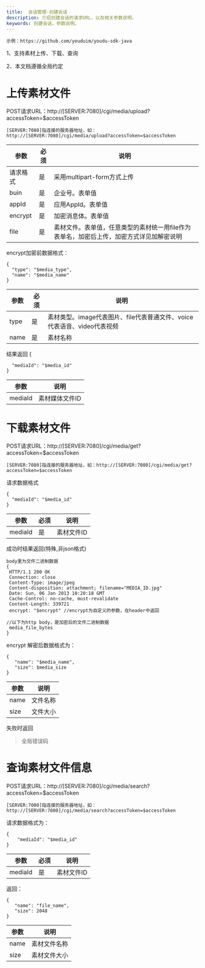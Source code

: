 ```yaml
---
title:  会话管理-创建会话
description: 介绍创建会话的请求URL，以及相关参数说明。
keywords: 创建会话，参数说明。
---
```


```
示例：https://github.com/youduim/youdu-sdk-java
```

1、支持素材上传、下载、查询

2、本文档遵循全局约定

# 上传素材文件

POST请求URL：http://[SERVER:7080]/cgi/media/upload?accessToken=$accessToken

```
[SERVER:7080]指连接的服务器地址，如：http://[SERVER:7080]/cgi/media/upload?accessToken=$accessToken
```

| 参数     | 必须 | 说明                                                         |
| -------- | ---- | ------------------------------------------------------------ |
| 请求格式 | 是   | 采用multipart-form方式上传                                   |
| buin     | 是   | 企业号。表单值                                               |
| appId    | 是   | 应用AppId。表单值                                            |
| encrypt  | 是   | 加密消息体。表单值                                           |
| file     | 是   | 素材文件。表单值，任意类型的素材统一用file作为表单名，加密后上传，加密方式详见加解密说明 |

encrypt加密前数据格式：

```
{
  "type": "$media_type",
  "name": "$media_name"
}
```

| 参数 | 必须 | 说明                                                         |
| ---- | ---- | ------------------------------------------------------------ |
| type | 是   | 素材类型。image代表图片、file代表普通文件、voice代表语音、video代表视频 |
| name | 是   | 素材名称                                                     |

结果返回
{

```
  "mediaId": "$media_id"
}
```

| 参数    | 说明           |
| ------- | -------------- |
| mediaId | 素材媒体文件ID |

# 下载素材文件

POST请求URL：http://[SERVER:7080]/cgi/media/get?accessToken=$accessToken

```
[SERVER:7080]指连接的服务器地址，如：http://[SERVER:7080]/cgi/media/get?accessToken=$accessToken
```

请求数据格式

```
{
  "mediaId": "$media_id"
}
```

| 参数    | 必须 | 说明       |
| ------- | ---- | ---------- |
| mediaId | 是   | 素材文件ID |

成功时结果返回(特殊,非json格式)

```
body里为文件二进制数据
{
 HTTP/1.1 200 OK
 Connection: close
 Content-Type: image/jpeg
 Content-disposition: attachment; filename="MEDIA_ID.jpg"
 Date: Sun, 06 Jan 2013 10:20:18 GMT
 Cache-Control: no-cache, must-revalidate
 Content-Length: 339721
 encrypt: "$encrypt" //encrypt为自定义的参数，在header中返回

//以下为http body，是加密后的文件二进制数据
 media_file_bytes
}
```

encrypt 解密后数据格式为：

```
{
   "name": "$media_name",
   "size": $media_size
}
```

| 参数 | 说明     |
| ---- | -------- |
| name | 文件名称 |
| size | 文件大小 |

失败时返回

> 全局错误码

# 查询素材文件信息

POST请求URL：http://[SERVER:7080]/cgi/media/search?accessToken=$accessToken

```
[SERVER:7080]指连接的服务器地址，如：http://[SERVER:7080]/cgi/media/search?accessToken=$accessToken
```

请求数据格式为：

```
{
    "mediaId": "$media_id"
}
```

| 参数    | 必须 | 说明       |
| ------- | ---- | ---------- |
| mediaId | 是   | 素材文件ID |

返回：

```
{
   "name": "file_name",
   "size": 2048
}
```

| 参数 | 说明         |
| ---- | ------------ |
| name | 素材文件名称 |
| size | 素材文件大小 |